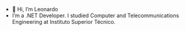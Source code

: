 - 👋 Hi, I’m Leonardo
- I’m a .NET Developer. I studied Computer and Telecommunications Engineering at Instituto Superior Técnico.

<!---
leogsantos5/leogsantos5 is a ✨ special ✨ repository because its `README.md` (this file) appears on your GitHub profile.
You can click the Preview link to take a look at your changes.
--->
